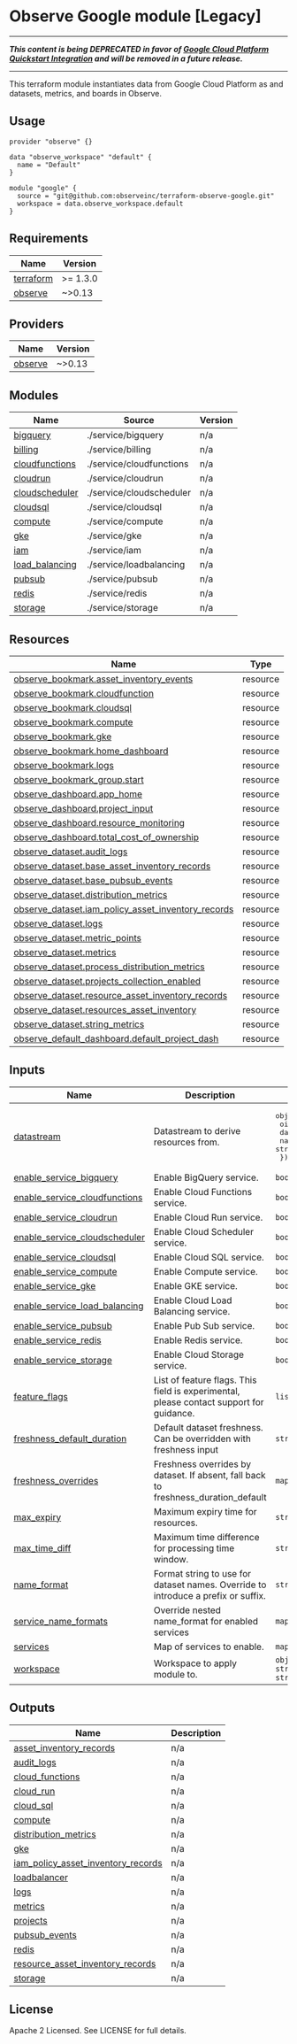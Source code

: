 # Observe Google module [Legacy]

---

***This content is being DEPRECATED in favor of [Google Cloud Platform Quickstart Integration](https://docs.observeinc.com/en/latest/content/integrations/gcp/quickstart.html) and will be removed in a future release.***

---

This terraform module instantiates data from Google Cloud Platform as
and datasets, metrics, and boards in Observe. 

## Usage

```hcl
provider "observe" {}

data "observe_workspace" "default" {
  name = "Default"
}

module "google" {
  source = "git@github.com:observeinc/terraform-observe-google.git"
  workspace = data.observe_workspace.default
}
```


<!-- BEGINNING OF PRE-COMMIT-TERRAFORM DOCS HOOK -->
## Requirements

| Name | Version |
|------|---------|
| <a name="requirement_terraform"></a> [terraform](#requirement\_terraform) | >= 1.3.0 |
| <a name="requirement_observe"></a> [observe](#requirement\_observe) | ~>0.13 |

## Providers

| Name | Version |
|------|---------|
| <a name="provider_observe"></a> [observe](#provider\_observe) | ~>0.13 |

## Modules

| Name | Source | Version |
|------|--------|---------|
| <a name="module_bigquery"></a> [bigquery](#module\_bigquery) | ./service/bigquery | n/a |
| <a name="module_billing"></a> [billing](#module\_billing) | ./service/billing | n/a |
| <a name="module_cloudfunctions"></a> [cloudfunctions](#module\_cloudfunctions) | ./service/cloudfunctions | n/a |
| <a name="module_cloudrun"></a> [cloudrun](#module\_cloudrun) | ./service/cloudrun | n/a |
| <a name="module_cloudscheduler"></a> [cloudscheduler](#module\_cloudscheduler) | ./service/cloudscheduler | n/a |
| <a name="module_cloudsql"></a> [cloudsql](#module\_cloudsql) | ./service/cloudsql | n/a |
| <a name="module_compute"></a> [compute](#module\_compute) | ./service/compute | n/a |
| <a name="module_gke"></a> [gke](#module\_gke) | ./service/gke | n/a |
| <a name="module_iam"></a> [iam](#module\_iam) | ./service/iam | n/a |
| <a name="module_load_balancing"></a> [load\_balancing](#module\_load\_balancing) | ./service/loadbalancing | n/a |
| <a name="module_pubsub"></a> [pubsub](#module\_pubsub) | ./service/pubsub | n/a |
| <a name="module_redis"></a> [redis](#module\_redis) | ./service/redis | n/a |
| <a name="module_storage"></a> [storage](#module\_storage) | ./service/storage | n/a |

## Resources

| Name | Type |
|------|------|
| [observe_bookmark.asset_inventory_events](https://registry.terraform.io/providers/observeinc/observe/latest/docs/resources/bookmark) | resource |
| [observe_bookmark.cloudfunction](https://registry.terraform.io/providers/observeinc/observe/latest/docs/resources/bookmark) | resource |
| [observe_bookmark.cloudsql](https://registry.terraform.io/providers/observeinc/observe/latest/docs/resources/bookmark) | resource |
| [observe_bookmark.compute](https://registry.terraform.io/providers/observeinc/observe/latest/docs/resources/bookmark) | resource |
| [observe_bookmark.gke](https://registry.terraform.io/providers/observeinc/observe/latest/docs/resources/bookmark) | resource |
| [observe_bookmark.home_dashboard](https://registry.terraform.io/providers/observeinc/observe/latest/docs/resources/bookmark) | resource |
| [observe_bookmark.logs](https://registry.terraform.io/providers/observeinc/observe/latest/docs/resources/bookmark) | resource |
| [observe_bookmark_group.start](https://registry.terraform.io/providers/observeinc/observe/latest/docs/resources/bookmark_group) | resource |
| [observe_dashboard.app_home](https://registry.terraform.io/providers/observeinc/observe/latest/docs/resources/dashboard) | resource |
| [observe_dashboard.project_input](https://registry.terraform.io/providers/observeinc/observe/latest/docs/resources/dashboard) | resource |
| [observe_dashboard.resource_monitoring](https://registry.terraform.io/providers/observeinc/observe/latest/docs/resources/dashboard) | resource |
| [observe_dashboard.total_cost_of_ownership](https://registry.terraform.io/providers/observeinc/observe/latest/docs/resources/dashboard) | resource |
| [observe_dataset.audit_logs](https://registry.terraform.io/providers/observeinc/observe/latest/docs/resources/dataset) | resource |
| [observe_dataset.base_asset_inventory_records](https://registry.terraform.io/providers/observeinc/observe/latest/docs/resources/dataset) | resource |
| [observe_dataset.base_pubsub_events](https://registry.terraform.io/providers/observeinc/observe/latest/docs/resources/dataset) | resource |
| [observe_dataset.distribution_metrics](https://registry.terraform.io/providers/observeinc/observe/latest/docs/resources/dataset) | resource |
| [observe_dataset.iam_policy_asset_inventory_records](https://registry.terraform.io/providers/observeinc/observe/latest/docs/resources/dataset) | resource |
| [observe_dataset.logs](https://registry.terraform.io/providers/observeinc/observe/latest/docs/resources/dataset) | resource |
| [observe_dataset.metric_points](https://registry.terraform.io/providers/observeinc/observe/latest/docs/resources/dataset) | resource |
| [observe_dataset.metrics](https://registry.terraform.io/providers/observeinc/observe/latest/docs/resources/dataset) | resource |
| [observe_dataset.process_distribution_metrics](https://registry.terraform.io/providers/observeinc/observe/latest/docs/resources/dataset) | resource |
| [observe_dataset.projects_collection_enabled](https://registry.terraform.io/providers/observeinc/observe/latest/docs/resources/dataset) | resource |
| [observe_dataset.resource_asset_inventory_records](https://registry.terraform.io/providers/observeinc/observe/latest/docs/resources/dataset) | resource |
| [observe_dataset.resources_asset_inventory](https://registry.terraform.io/providers/observeinc/observe/latest/docs/resources/dataset) | resource |
| [observe_dataset.string_metrics](https://registry.terraform.io/providers/observeinc/observe/latest/docs/resources/dataset) | resource |
| [observe_default_dashboard.default_project_dash](https://registry.terraform.io/providers/observeinc/observe/latest/docs/resources/default_dashboard) | resource |

## Inputs

| Name | Description | Type | Default | Required |
|------|-------------|------|---------|:--------:|
| <a name="input_datastream"></a> [datastream](#input\_datastream) | Datastream to derive resources from. | <pre>object({<br>    oid     = string<br>    dataset = string<br>    name    = string<br>  })</pre> | n/a | yes |
| <a name="input_enable_service_bigquery"></a> [enable\_service\_bigquery](#input\_enable\_service\_bigquery) | Enable BigQuery service. | `bool` | `true` | no |
| <a name="input_enable_service_cloudfunctions"></a> [enable\_service\_cloudfunctions](#input\_enable\_service\_cloudfunctions) | Enable Cloud Functions service. | `bool` | `true` | no |
| <a name="input_enable_service_cloudrun"></a> [enable\_service\_cloudrun](#input\_enable\_service\_cloudrun) | Enable Cloud Run service. | `bool` | `true` | no |
| <a name="input_enable_service_cloudscheduler"></a> [enable\_service\_cloudscheduler](#input\_enable\_service\_cloudscheduler) | Enable Cloud Scheduler service. | `bool` | `true` | no |
| <a name="input_enable_service_cloudsql"></a> [enable\_service\_cloudsql](#input\_enable\_service\_cloudsql) | Enable Cloud SQL service. | `bool` | `true` | no |
| <a name="input_enable_service_compute"></a> [enable\_service\_compute](#input\_enable\_service\_compute) | Enable Compute service. | `bool` | `true` | no |
| <a name="input_enable_service_gke"></a> [enable\_service\_gke](#input\_enable\_service\_gke) | Enable GKE service. | `bool` | `true` | no |
| <a name="input_enable_service_load_balancing"></a> [enable\_service\_load\_balancing](#input\_enable\_service\_load\_balancing) | Enable Cloud Load Balancing service. | `bool` | `true` | no |
| <a name="input_enable_service_pubsub"></a> [enable\_service\_pubsub](#input\_enable\_service\_pubsub) | Enable Pub Sub service. | `bool` | `true` | no |
| <a name="input_enable_service_redis"></a> [enable\_service\_redis](#input\_enable\_service\_redis) | Enable Redis service. | `bool` | `true` | no |
| <a name="input_enable_service_storage"></a> [enable\_service\_storage](#input\_enable\_service\_storage) | Enable Cloud Storage service. | `bool` | `true` | no |
| <a name="input_feature_flags"></a> [feature\_flags](#input\_feature\_flags) | List of feature flags. This field is experimental, please contact support for guidance. | `list(string)` | `[]` | no |
| <a name="input_freshness_default_duration"></a> [freshness\_default\_duration](#input\_freshness\_default\_duration) | Default dataset freshness. Can be overridden with freshness input | `string` | `"5m"` | no |
| <a name="input_freshness_overrides"></a> [freshness\_overrides](#input\_freshness\_overrides) | Freshness overrides by dataset. If absent, fall back to freshness\_duration\_default | `map(string)` | `{}` | no |
| <a name="input_max_expiry"></a> [max\_expiry](#input\_max\_expiry) | Maximum expiry time for resources. | `string` | `"4h"` | no |
| <a name="input_max_time_diff"></a> [max\_time\_diff](#input\_max\_time\_diff) | Maximum time difference for processing time window. | `string` | `"4h"` | no |
| <a name="input_name_format"></a> [name\_format](#input\_name\_format) | Format string to use for dataset names. Override to introduce a prefix or suffix. | `string` | `"GCP/%s"` | no |
| <a name="input_service_name_formats"></a> [service\_name\_formats](#input\_service\_name\_formats) | Override nested name\_format for enabled services | `map(string)` | `{}` | no |
| <a name="input_services"></a> [services](#input\_services) | Map of services to enable. | `map(bool)` | `{}` | no |
| <a name="input_workspace"></a> [workspace](#input\_workspace) | Workspace to apply module to. | `object({ oid = string, id = string })` | n/a | yes |

## Outputs

| Name | Description |
|------|-------------|
| <a name="output_asset_inventory_records"></a> [asset\_inventory\_records](#output\_asset\_inventory\_records) | n/a |
| <a name="output_audit_logs"></a> [audit\_logs](#output\_audit\_logs) | n/a |
| <a name="output_cloud_functions"></a> [cloud\_functions](#output\_cloud\_functions) | n/a |
| <a name="output_cloud_run"></a> [cloud\_run](#output\_cloud\_run) | n/a |
| <a name="output_cloud_sql"></a> [cloud\_sql](#output\_cloud\_sql) | n/a |
| <a name="output_compute"></a> [compute](#output\_compute) | n/a |
| <a name="output_distribution_metrics"></a> [distribution\_metrics](#output\_distribution\_metrics) | n/a |
| <a name="output_gke"></a> [gke](#output\_gke) | n/a |
| <a name="output_iam_policy_asset_inventory_records"></a> [iam\_policy\_asset\_inventory\_records](#output\_iam\_policy\_asset\_inventory\_records) | n/a |
| <a name="output_loadbalancer"></a> [loadbalancer](#output\_loadbalancer) | n/a |
| <a name="output_logs"></a> [logs](#output\_logs) | n/a |
| <a name="output_metrics"></a> [metrics](#output\_metrics) | n/a |
| <a name="output_projects"></a> [projects](#output\_projects) | n/a |
| <a name="output_pubsub_events"></a> [pubsub\_events](#output\_pubsub\_events) | n/a |
| <a name="output_redis"></a> [redis](#output\_redis) | n/a |
| <a name="output_resource_asset_inventory_records"></a> [resource\_asset\_inventory\_records](#output\_resource\_asset\_inventory\_records) | n/a |
| <a name="output_storage"></a> [storage](#output\_storage) | n/a |
<!-- END OF PRE-COMMIT-TERRAFORM DOCS HOOK -->

## License

Apache 2 Licensed. See LICENSE for full details.
